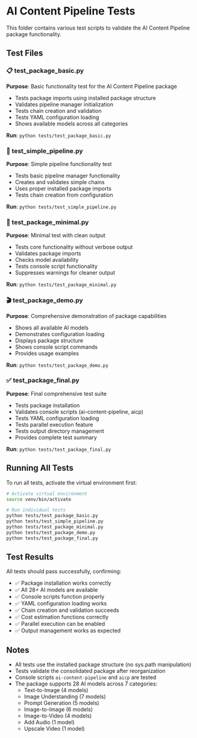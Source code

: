 # AI Content Pipeline Tests

This folder contains various test scripts to validate the AI Content Pipeline package functionality.

## Test Files

### 📋 test_package_basic.py
**Purpose**: Basic functionality test for the AI Content Pipeline package
- Tests package imports using installed package structure
- Validates pipeline manager initialization
- Tests chain creation and validation
- Tests YAML configuration loading
- Shows available models across all categories

**Run**: `python tests/test_package_basic.py`

### 🚀 test_simple_pipeline.py
**Purpose**: Simple pipeline functionality test
- Tests basic pipeline manager functionality
- Creates and validates simple chains
- Uses proper installed package imports
- Tests chain creation from configuration

**Run**: `python tests/test_simple_pipeline.py`

### 🎯 test_package_minimal.py
**Purpose**: Minimal test with clean output
- Tests core functionality without verbose output
- Validates package imports
- Checks model availability
- Tests console script functionality
- Suppresses warnings for cleaner output

**Run**: `python tests/test_package_minimal.py`

### 🎬 test_package_demo.py
**Purpose**: Comprehensive demonstration of package capabilities
- Shows all available AI models
- Demonstrates configuration loading
- Displays package structure
- Shows console script commands
- Provides usage examples

**Run**: `python tests/test_package_demo.py`

### ✅ test_package_final.py
**Purpose**: Final comprehensive test suite
- Tests package installation
- Validates console scripts (ai-content-pipeline, aicp)
- Tests YAML configuration loading
- Tests parallel execution feature
- Tests output directory management
- Provides complete test summary

**Run**: `python tests/test_package_final.py`

## Running All Tests

To run all tests, activate the virtual environment first:

```bash
# Activate virtual environment
source venv/bin/activate

# Run individual tests
python tests/test_package_basic.py
python tests/test_simple_pipeline.py
python tests/test_package_minimal.py
python tests/test_package_demo.py
python tests/test_package_final.py
```

## Test Results

All tests should pass successfully, confirming:
- ✅ Package installation works correctly
- ✅ All 28+ AI models are available
- ✅ Console scripts function properly
- ✅ YAML configuration loading works
- ✅ Chain creation and validation succeeds
- ✅ Cost estimation functions correctly
- ✅ Parallel execution can be enabled
- ✅ Output management works as expected

## Notes

- All tests use the installed package structure (no sys.path manipulation)
- Tests validate the consolidated package after reorganization
- Console scripts `ai-content-pipeline` and `aicp` are tested
- The package supports 28 AI models across 7 categories:
  - Text-to-Image (4 models)
  - Image Understanding (7 models)
  - Prompt Generation (5 models)
  - Image-to-Image (6 models)
  - Image-to-Video (4 models)
  - Add Audio (1 model)
  - Upscale Video (1 model)